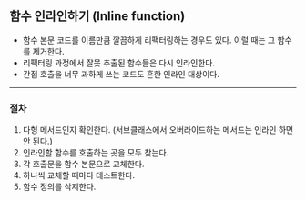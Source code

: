 ## 함수 인라인하기 (Inline function)
* 함수 본문 코드를 이름만큼 깔끔하게 리팩터링하는 경우도 있다. 이럴 때는 그 함수를 제거한다.
* 리팩터링 과정에서 잘못 추출된 함수들은 다시 인라인한다.
* 간접 호출을 너무 과하게 쓰는 코드도 흔한 인라인 대상이다.

- - -

### 절차
1. 다형 메서드인지 확인한다. (서브클래스에서 오버라이드하는 메서드는 인라인 하면 안 된다.)
2. 인라인할 함수를 호출하는 곳을 모두 찾는다.
3. 각 호출문을 함수 본문으로 교체한다.
4. 하나씩 교체할 때마다 테스트한다.
5. 함수 정의를 삭제한다.
